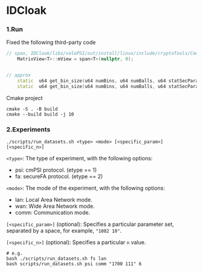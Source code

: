 # IDCloak


### 1.Run
Fixed the following third-party code
```c++
// span, IDCloak/libs/volePSI/out/install/linux/include/cryptoTools/Common/Matrix.h:176:36: error: no matching function for call to ‘std::span<unsigned char, 18446744073709551615>::span(std::nullptr_t, int)’
    MatrixView<T>::mView = span<T>(nullptr, 0);


// approx
    static  u64 get_bin_size(u64 numBins, u64 numBalls, u64 statSecParam, bool approx = true);
    static  u64 get_bin_size(u64 numBins, u64 numBalls, u64 statSecParam, bool approx = false);
```

Cmake project

```shell
cmake -S . -B build
cmake --build build -j 10
```


### 2.Experiments

```shell
./scripts/run_datasets.sh <type> <mode> [<specific_param>] [<specific_n>]
```

`<type>`: The type of experiment, with the following options:
- psi: cmPSI protocol. (etype == 1)
- fa: secureFA protocol. (etype == 2)

`<mode>`: The mode of the experiment, with the following options:

- lan: Local Area Network mode.
- wan: Wide Area Network mode.
- comm: Communication mode.

`[<specific_param>]` (optional): Specifies a particular parameter set, separated by a space, for example, `"1082 10"`.

`[<specific_n>]` (optional): Specifies a particular `n` value.

```shell
# e.g.
bash ./scripts/run_datasets.sh fs lan
bash scripts/run_datasets.sh psi comm "1700 111" 6
```